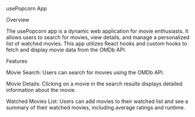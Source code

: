 usePopcorn App

Overview

The usePopcorn app is a dynamic web application for movie enthusiasts. It allows users to search for movies, view details, and manage a personalized list of watched movies. This app utilizes React hooks and custom hooks to fetch and display movie data from the OMDb API.

Features

Movie Search: Users can search for movies using the OMDb API.

Movie Details: Clicking on a movie in the search results displays detailed information about the movie.

Watched Movies List: Users can add movies to their watched list and see a summary of their watched movies, including average ratings and runtime.
